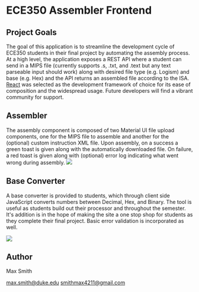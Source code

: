 # ECE350 Assembler Frontend

## Project Goals
The goal of this application is to streamline the development cycle of ECE350 students in their final project by automating the assembly process. At a high level, the application exposes a REST API where a student can send in a MIPS file (currently supports .s, .txt, and .text but any text parseable input should work) along with desired  file type (e.g. Logism) and base (e.g. Hex) and the API returns an assembled file according to the ISA. [React](https://reactjs.org/) was selected as the development framework of choice for its ease of composition and the widespread usage. Future developers will find a vibrant community for support. 

## Assembler
The assembly component is composed of two Material UI file upload components, one for the MIPS file to assemble and another for the (optional) custom instruction XML file. Upon assembly, on a success a green toast is given along with the automatically downloaded file. On failure, a red toast is given along with (optional) error log indicating what went wrong during assembly.
![](https://i.imgur.com/kywVLcN.png)

## Base Converter
A base converter is provided to students, which through client side JavaScript converts numbers between Decimal, Hex, and Binary. The tool is useful as students build out their processor and throughout the semester. It's addition is in the hope of making the site a one stop shop for students as they complete their final project. Basic error validation is incorporated as well.

![](https://i.imgur.com/XrBiJiZ.png)


## Author
Max Smith

max.smith@duke.edu
smithmax4211@gmail.com
